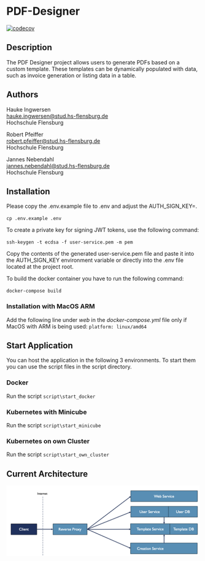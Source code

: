 # PDF-Designer

[![codecov](https://codecov.io/gh/hingew/hsfl-master-ai-cloud-engineering/graph/badge.svg?token=CDPMA4XLME)](https://codecov.io/gh/hingew/hsfl-master-ai-cloud-engineering)

## Description

The PDF Designer project allows users to generate PDFs based on a custom template. These templates can be dynamically populated with data, such as invoice generation or listing data in a table.

## Authors

Hauke Ingwersen\
hauke.ingwersen@stud.hs-flensburg.de\
Hochschule Flensburg

Robert Pfeiffer\
robert.pfeiffer@stud.hs-flensburg.de\
Hochschule Flensburg

Jannes Nebendahl\
jannes.nebendahl@stud.hs-flensburg.de\
Hochschule Flensburg

## Installation

Please copy the .env.example file to .env and adjust the AUTH_SIGN_KEY=.

`cp .env.example .env`

To create a private key for signing JWT tokens, use the following command:

`ssh-keygen -t ecdsa -f user-service.pem -m pem`

Copy the contents of the generated user-service.pem file and paste it into the AUTH_SIGN_KEY environment variable or directly into the .env file located at the project root.

To build the docker container you have to run the following command:

`docker-compose build`

### Installation with MacOS ARM

Add the following line under _web_ in the _docker-compose.yml_ file only if MacOS with ARM is being used:
`platform: linux/amd64`

## Start Application

You can host the application in the following 3 environments. To start them you can use the script files in the script directory.

### Docker

Run the script `script\start_docker`

### Kubernetes with Minicube

Run the script `script\start_minicube`

### Kubernetes on own Cluster

Run the script `script\start_own_cluster`

## Current Architecture

![currentArchitecture](currentArchitecture.png)
